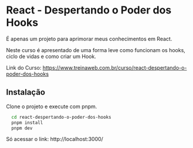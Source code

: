 # React - Despertando o Poder dos Hooks

É apenas um projeto para aprimorar meus conhecimentos em React.

Neste curso é apresentado de uma forma leve como funcionam os hooks, ciclo de vidas e como criar um Hook.

Link do Curso: https://www.treinaweb.com.br/curso/react-despertando-o-poder-dos-hooks

## Instalação

Clone o projeto e execute com pnpm.

```bash
  cd react-despertando-o-poder-dos-hooks
  pnpm install
  pnpm dev
```

Só acessar o link: http://localhost:3000/
